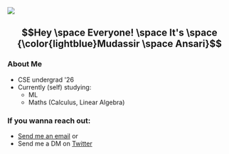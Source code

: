 ![](https://media1.tenor.com/m/3u27loVq00AAAAAC/hand-wave.gif) 

## $$Hey \space Everyone! \space It's \space {\color{lightblue}Mudassir \space Ansari}$$

### About Me
- CSE undergrad '26
- Currently (self) studying:
  - ML
  - Maths (Calculus, Linear Algebra)

### If you wanna reach out:
- [Send me an email](mailto:mudassirimranansari@gmail.com) or
- Send me a DM on [Twitter](x.com/mmudassiria) 
